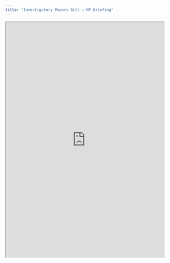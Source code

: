 ```yaml
---
title: "Investigatory Powers Bill – MP Briefing"
---
```



<iframe height="750" width="100%" src="https://ewelton.github.io/ktest/wiki.html#Investigatory%20Powers%20Bill%20%E2%80%93%20MP%20Briefing"></iframe>
